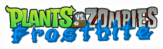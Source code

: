 <p align="center"><img alt="Doubled Logo" src="https://github.com/coineomod/pvzfrostbite/blob/main/Logo.png?raw=true"/></p>
